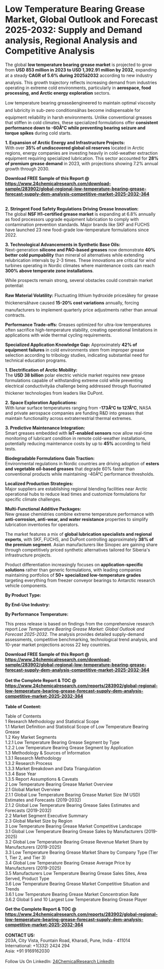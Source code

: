 <h1>Low Temperature Bearing Grease Market, Global Outlook and Forecast 2025-2032: Supply and Demand analysis, Regional Analysis and Competitive Analysis</h1><p>The global <strong>low temperature bearing grease market</strong> is projected to grow from <strong>USD 853 million in 2023 to USD 1,392.91 million by 2032</strong>, expanding at a steady <strong>CAGR of 5.6% during 2025â2032</strong> according to new industry analysis. This growth trajectory reflects increasing demand from industries operating in extreme cold environments, particularly in <strong>aerospace, food processing, and Arctic energy exploration</strong> sectors.</p><p>Low temperature bearing greaseâengineered to maintain optimal viscosity and lubricity in sub-zero conditionsâhas become indispensable for equipment reliability in harsh environments. Unlike conventional greases that stiffen in cold climates, these specialized formulations offer <strong>consistent performance down to -60Â°C while preventing bearing seizure and torque spikes</strong> during cold starts.</p><p><strong>1. Expansion of Arctic Energy and Infrastructure Projects:</strong><br>
With over <strong>35% of undiscovered global oil reserves</strong> located in Arctic regions, energy companies are investing heavily in cold-weather extraction equipment requiring specialized lubrication. This sector accounted for <strong>28% of premium grease demand</strong> in 2023, with projections showing 7.2% annual growth through 2030.</p><div><b>Download FREE Sample of this Report @ 
            <a href="https://www.24chemicalresearch.com/download-sample/283902/global-regional-low-temperature-bearing-grease-forecast-supply-dem-analysis-competitive-market-2025-2032-364">
            https://www.24chemicalresearch.com/download-sample/283902/global-regional-low-temperature-bearing-grease-forecast-supply-dem-analysis-competitive-market-2025-2032-364</a></b></div><br><p><strong>2. Stringent Food Safety Regulations Driving Grease Innovation:</strong><br>
The global <strong>NSF H1-certified grease market</strong> is expanding at 6.8% annually as food processors upgrade equipment lubrication to comply with contamination prevention standards. Major brands like SKF and FUCHS have launched 23 new food-grade low-temperature formulations since 2022.</p><p><strong>3. Technological Advancements in Synthetic Base Oils:</strong><br>
Next-generation <strong>silicone and PAO-based greases</strong> now demonstrate <strong>40% better cold pumpability</strong> than mineral oil alternatives while extending relubrication intervals by 2-3 times. These innovations are critical for wind turbines operating in Nordic climates where maintenance costs can reach <strong>300% above temperate zone installations</strong>.</p><p>While prospects remain strong, several obstacles could constrain market potential:</p><p><strong>Raw Material Volatility:</strong> Fluctuating lithium hydroxide pricesâkey for grease thickenersâhave caused <strong>15-20% cost variations</strong> annually, forcing manufacturers to implement quarterly price adjustments rather than annual contracts.</p><p><strong>Performance Trade-offs:</strong> Greases optimized for ultra-low temperatures often sacrifice high-temperature stability, creating operational limitations in applications with wide thermal cycling requirements.</p><p><strong>Specialized Application Knowledge Gap:</strong> Approximately <strong>42% of equipment failures</strong> in cold environments stem from improper grease selection according to tribology studies, indicating substantial need for technical education programs.</p><p><strong>1. Electrification of Arctic Mobility:</strong><br>
The <strong>USD 38 billion</strong> polar electric vehicle market requires new grease formulations capable of withstanding extreme cold while preventing electrical conductivityâa challenge being addressed through fluorinated thickener technologies from leaders like DuPont.</p><p><strong>2. Space Exploration Applications:</strong><br>
With lunar surface temperatures ranging from <strong>-173Â°C to 127Â°C</strong>, NASA and private aerospace companies are funding R&amp;D into greases that maintain functionality across extraterrestrial thermal extremes.</p><p><strong>3. Predictive Maintenance Integration:</strong><br>
Smart greases embedded with <strong>IoT-enabled sensors</strong> now allow real-time monitoring of lubricant condition in remote cold-weather installations, potentially reducing maintenance costs by up to <strong>45%</strong> according to field tests.</p><p><strong>Biodegradable Formulations Gain Traction:</strong><br>
    Environmental regulations in Nordic countries are driving adoption of <strong>esters and vegetable oil-based greases</strong> that degrade 60% faster than conventional products while maintaining -40Â°C performance thresholds.</p><p><strong>Localized Production Strategies:</strong><br>
    Major suppliers are establishing regional blending facilities near Arctic operational hubs to reduce lead times and customize formulations for specific climate challenges.</p><p><strong>Multi-Functional Additive Packages:</strong><br>
    New grease chemistries combine extreme temperature performance with <strong>anti-corrosion, anti-wear, and water resistance</strong> properties to simplify lubrication inventories for operators.</p><p>The market features a mix of <strong>global lubrication specialists and regional experts</strong>, with SKF, FUCHS, and DuPont controlling approximately <strong>38% of the premium segment</strong>. Asian manufacturers like Sinopec are gaining share through competitively priced synthetic alternatives tailored for Siberia's infrastructure projects.</p><p>Product differentiation increasingly focuses on <strong>application-specific solutions</strong> rather than generic formulations, with leading companies maintaining portfolios of <strong>50+ specialized low-temperature grades</strong> targeting everything from freezer conveyor bearings to Antarctic research vehicle components.</p><p><strong>By Product Type:</strong></p><p><strong>By End-Use Industry:</strong></p><p><strong>By Performance Temperature:</strong></p><p>This press release is based on findings from the comprehensive research report <em>Low Temperature Bearing Grease Market: Global Outlook and Forecast 2025-2032</em>. The analysis provides detailed supply-demand assessments, competitive benchmarking, technological trend analysis, and 10-year market projections across 22 key countries.</p><div><b>Download FREE Sample of this Report @ 
            <a href="https://www.24chemicalresearch.com/download-sample/283902/global-regional-low-temperature-bearing-grease-forecast-supply-dem-analysis-competitive-market-2025-2032-364">
            https://www.24chemicalresearch.com/download-sample/283902/global-regional-low-temperature-bearing-grease-forecast-supply-dem-analysis-competitive-market-2025-2032-364</a></b></div><br><div><b>Get the Complete Report & TOC @ 
            <a href="https://www.24chemicalresearch.com/reports/283902/global-regional-low-temperature-bearing-grease-forecast-supply-dem-analysis-competitive-market-2025-2032-364">
            https://www.24chemicalresearch.com/reports/283902/global-regional-low-temperature-bearing-grease-forecast-supply-dem-analysis-competitive-market-2025-2032-364</a></b></div><br>
            <b>Table of Content:</b><p>Table of Contents<br />
1 Research Methodology and Statistical Scope<br />
1.1 Market Definition and Statistical Scope of Low Temperature Bearing Grease<br />
1.2 Key Market Segments<br />
1.2.1 Low Temperature Bearing Grease Segment by Type<br />
1.2.2 Low Temperature Bearing Grease Segment by Application<br />
1.3 Methodology & Sources of Information<br />
1.3.1 Research Methodology<br />
1.3.2 Research Process<br />
1.3.3 Market Breakdown and Data Triangulation<br />
1.3.4 Base Year<br />
1.3.5 Report Assumptions & Caveats<br />
2 Low Temperature Bearing Grease Market Overview<br />
2.1 Global Market Overview<br />
2.1.1 Global Low Temperature Bearing Grease Market Size (M USD) Estimates and Forecasts (2019-2032)<br />
2.1.2 Global Low Temperature Bearing Grease Sales Estimates and Forecasts (2019-2032)<br />
2.2 Market Segment Executive Summary<br />
2.3 Global Market Size by Region<br />
3 Low Temperature Bearing Grease Market Competitive Landscape<br />
3.1 Global Low Temperature Bearing Grease Sales by Manufacturers (2019-2025)<br />
3.2 Global Low Temperature Bearing Grease Revenue Market Share by Manufacturers (2019-2025)<br />
3.3 Low Temperature Bearing Grease Market Share by Company Type (Tier 1, Tier 2, and Tier 3)<br />
3.4 Global Low Temperature Bearing Grease Average Price by Manufacturers (2019-2025)<br />
3.5 Manufacturers Low Temperature Bearing Grease Sales Sites, Area Served, Product Type<br />
3.6 Low Temperature Bearing Grease Market Competitive Situation and Trends<br />
3.6.1 Low Temperature Bearing Grease Market Concentration Rate<br />
3.6.2 Global 5 and 10 Largest Low Temperature Bearing Grease Player</p><div><b>Get the Complete Report & TOC @ 
            <a href="https://www.24chemicalresearch.com/reports/283902/global-regional-low-temperature-bearing-grease-forecast-supply-dem-analysis-competitive-market-2025-2032-364">
            https://www.24chemicalresearch.com/reports/283902/global-regional-low-temperature-bearing-grease-forecast-supply-dem-analysis-competitive-market-2025-2032-364</a></b></div><br><b>CONTACT US:</b><br>
            203A, City Vista, Fountain Road, Kharadi, Pune, India - 411014<br>
            International: +1(332) 2424 294<br>
            Asia: +91 9169162030 <br><br>
            Follow Us On LinkedIn: <a href="https://www.linkedin.com/company/24chemicalresearch/">24ChemicalResearch LinkedIn</a>